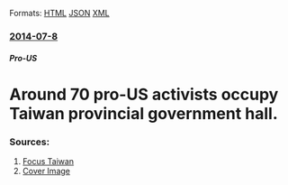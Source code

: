 
Formats: [HTML](/news/2014/07/8/around-70-pro-us-activists-occupy-taiwan-provincial-government-hall.html)  [JSON](/news/2014/07/8/around-70-pro-us-activists-occupy-taiwan-provincial-government-hall.json)  [XML](/news/2014/07/8/around-70-pro-us-activists-occupy-taiwan-provincial-government-hall.xml)  

### [2014-07-8](/news/2014/07/8/index.md)

##### Pro-US
# Around 70 pro-US activists occupy Taiwan provincial government hall. 




### Sources:

1. [Focus Taiwan](http://focustaiwan.tw/news/aipl/201407070030.aspx)
1. [Cover Image](http://img5.cna.com.tw/Eng/WebEngPhotos//CEP/20140707/201407070030t0001.jpg)
